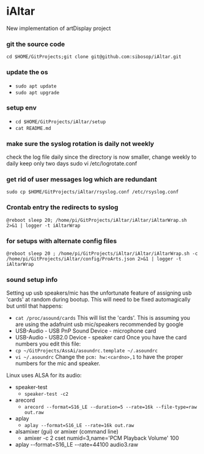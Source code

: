 # iAltar
New implementation of artDisplay project
### git the source code
`cd $HOME/GitProjects;git clone git@github.com:sibosop/iAltar.git`
### update the os
* `sudo apt update`
* `sudo apt upgrade`
### setup env
* `cd $HOME/GitProjects/iAltar/setup`
* `cat README.md`


### make sure the syslog rotation is daily not weekly
check the log file daily since the directory is now smaller, change weekly to daily
keep only two days
sudo vi /etc/logrotate.conf

### get rid of user messages log which are redundant
`sudo cp $HOME/GitProjects/iAltar/rsyslog.conf /etc/rsyslog.conf`

### Crontab entry the redirects to syslog
`@reboot sleep 20; /home/pi/GitProjects/iAltar/iAltar/iAltarWrap.sh 2>&1 | logger -t iAltarWrap`
### for setups with alternate config files
`@reboot sleep 20 ; /home/pi/GitProjects/iAltar/iAltar/iAltarWrap.sh -c /home/pi/GitProjects/iAltar/config/ProArts.json 2>&1 | logger -t iAltarWrap`

### sound setup info
Setting up usb speakers/mic has the unfortunate feature of assigning usb 'cards' at random during bootup. This will need to be fixed automagically but until that happens:
* `cat /proc/asound/cards`
This will list the 'cards'. This is assuming you are using the adafruint usb mic/speakers recommended by google
* USB-Audio - USB PnP Sound Device - microphone card
* USB-Audio - USB2.0 Device - speaker card
Once you have the card numbers you edit this file:
* `cp ~/GitProjects/AssAi/asoundrc.template ~/.asoundrc`
* `vi ~/.asoundrc`
Change the `pcm: hw:<cardno>,1` to have the proper numbers for the mic and speaker.

Linux uses ALSA for its audio:
* speaker-test 
  * `speaker-test -c2`
* arecord
  * `arecord --format=S16_LE --duration=5 --rate=16k --file-type=raw out.raw`
* aplay
  * `aplay --format=S16_LE --rate=16k out.raw`
* alsamixer (gui) or amixer (command line)
  * amixer -c 2 cset numid=3,name='PCM Playback Volume' 100
* aplay --format=S16_LE --rate=44100  audio3.raw
